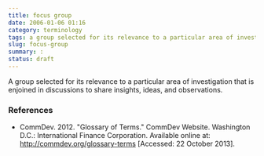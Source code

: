```yaml
---
title: focus group
date: 2006-01-06 01:16
category: terminology
tags: a group selected for its relevance to a particular area of investigation that is enjoined in discussions to share insights, ideas, and observations
slug: focus-group
summary: :
status: draft
---
```


<!--
summary:
-->
A group selected for its relevance to a particular area of investigation that is enjoined in discussions to share insights, ideas, and observations.


### References

* CommDev. 2012. "Glossary of Terms." CommDev Website. Washington D.C.: International Finance Corporation. Available online at: http://commdev.org/glossary-terms [Accessed: 22 October 2013].

